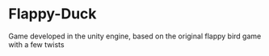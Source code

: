 # Flappy-Duck
Game developed in the unity engine, based on the original flappy bird game with a few twists
